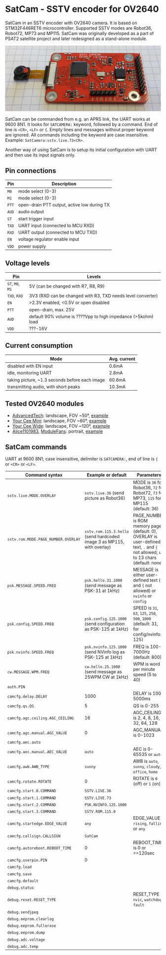 # SatCam - SSTV encoder for OV2640

SatCam in an SSTV encoder with OV2640 camera. It is based on STM32F446RET6 microcontroller. Supported SSTV modes are Robot36, Robot72, MP73 and MP115. SatCam was originally developed as a part of PSAT2 satellite project and later redesigned as a stand-alone module.

![SatCam prototype photo](Docs/satcam_photo.jpg)

SatCam can be commanded from e.g. an APRS link, the UART works at 9600 8N1. It looks for `SATCAMERA:` keyword, followed by a command. End of line is `<CR>`, `<LF>` or `{`. Empty lines and messages without proper keyword are ignored. All commands including the keyword are case insensitive. Example: `SatCamera:sstv.live.73<CR>`.

Another way of using SatCam is to setup its initial configuration with UART and then use its input signals only.

## Pin connections
| Pin   | Description |
| ----- | ----------- |
| `M0`  | mode select (0-3)
| `M1`  | mode select (0-3)
| `PTT` | open-drain PTT output, active low during TX
| `AUD` | audio output
| `ST`  | start trigger input
| `TXD` | UART input (connected to MCU RXD)
| `RXD` | UART output (connected to MCU TXD)
| `EN`  | voltage regulator enable input
| `VDD` | power supply

## Voltage levels
| Pin   | Levels      |
| ----- | ----------- |
| `ST`, `M0`, `M1`  | 5V (can be changed with R7, R8, R9)
| `TXD`, `RXD`      | 3V3 (RXD can be changed with R3, TXD needs level converter)
| `EN`              | >2.3V enabled, <0.5V or open disabled
| `PTT`             | open-drain, max. 25V
| `AUD`             | default 90% volume is ????Vpp to high impedance (>5kohm) load
| `VDD`             | ???-16V

## Current consumption
| Mode                                              | Avg. current |
| ------------------------------------------------- | ------------ |
| disabled with EN input                            | 0.6mA
| idle, monitoring UART                             | 2.8mA
| taking picture, ~1.3 seconds before each image    | 60.6mA
| transmitting audio, with short peaks              | 10.3mA

## Tested OV2640 modules
* [AdvancedTech](https://www.aliexpress.com/item/32898143505.html): landscape, FOV ~50°, [example](Docs/ov2640_AdvancedTech.jpg)
* [Your Cee Mini](https://www.aliexpress.com/item/33058626691.html): landscape, FOV ~60°, [example](Docs/ov2640_YourCeeMini.jpg)
* [Your Cee Wide](https://www.aliexpress.com/item/33058626691.html): landscape, FOV ~120°, [example](Docs/ov2640_YourCeeWide.jpg)
* [Alice1101983](https://www.aliexpress.com/item/32978120017.html), [ModuleFans](https://www.aliexpress.com/item/33042725935.html): portrait, [example](Docs/ov2640_Alice.jpg)

## SatCam commands

UART at 9600 8N1; case insensitive, delimiter is `SATCAMERA:`, end of line is `{` or `<CR>` or `<LF>`.

| Command syntax                        | Example or default | Parameters |
| ------------------------------------- | -------------------| ---------- |
| `sstv.live.MODE.OVERLAY`              | `sstv.live.36` (send picture as Robot36) | MODE is `36` for Robot36, `72` for Robot72, `73` for MP73, `115` for MP115 (default: 36)
| `sstv.rom.MODE.PAGE_NUMBER.OVERLAY`   | `sstv.rom.115.3.hello` (send hardcoded image 3 as MP115, with overlay) | PAGE_NUMBER is ROM memory page (default: 0), OVERLAY is user-defined text, `.` and `{` not allowed, up to 13 chars (default: none)
| `psk.MESSAGE.SPEED.FREQ`              | `psk.hello.31.1000` (send message as PSK-31 at 1kHz) | MESSAGE is either user-defined text (`.` and `{` not allowed) or `nvinfo` or `config`
| `psk.config.SPEED.FREQ`               | `psk.config.125.1000` (send configuration as PSK-125 at 1kHz) | SPEED is `31`, `63`, `125`, `250`, `500`, `1000` (default: 31, for config/nvinfo: 125)
| `psk.nvinfo.SPEED.FREQ`               | `psk.nvinfo.125.1000` (send NVinfo log as PSK-125 at 1kHz) | FREQ is 100-7000Hz (default: 800)
| `cw.MESSAGE.WPM.FREQ`                 | `cw.hello.25.1000` (send message as 25WPM CW at 1kHz) | WPM is word per minute speed (5 to 40)
| `auth.PIN`                            |
| `camcfg.delay.DELAY`                  | 1000          | DELAY is 100-5000ms
| `camcfg.qs.QS`                        | 5             | QS is 0-255
| `camcfg.agc.ceiling.AGC_CEILING`      | 16            | AGC_CEILING is 2, 4, 8, 16, 32, 64, 128
| `camcfg.agc.manual.AGC_VALUE`         | 0             | AGC_MANUAL is 0-1023
| `camcfg.aec.auto`                     |
| `camcfg.aec.manual.AEC_VALUE`         | `auto`        | AEC is 0-65535 or `auto`
| `camcfg.awb.AWB_TYPE`                 | `sunny`       | AWB is `auto`, `sunny`, `cloudy`, `office`, `home`
| `camcfg.rotate.ROTATE`                | 0             | ROTATE is `0` (off) or `1` (on)
| `camcfg.start.0.COMMAND`              | `SSTV.LIVE.36`
| `camcfg.start.1.COMMAND`              | `SSTV.LIVE.73`
| `camcfg.start.2.COMMAND`              | `PSK.NVINFO.125.1000`
| `camcfg.start.3.COMMAND`              | `SSTV.ROM.115.0`
| `camcfg.startedge.EDGE_VALUE`         | `any`         | EDGE_VALUE is `rising`, `falling` or `any`
| `camcfg.callsign.CALLSIGN`            | `SatCam`
| `camcfg.autoreboot.REBOOT_TIME`       | 0             | REBOOT_TIME is 0 or >=120sec
| `camcfg.userpin.PIN`                  | 0
| `camcfg.load`                         |
| `camcfg.save`                         |
| `camcfg.default`                      |
| `debug.status`                        |
| `debug.reset.RESET_TYPE`              | | RESET_TYPE is `nvic`, `watchdog`, `fault`
| `debug.sendjpeg`                      |
| `debug.eeprom.clearlog`               |
| `debug.eeprom.fullerase`              |
| `debug.eeprom.dump`                   |
| `debug.adc.voltage`                   |
| `debug.adc.temp`                      |


